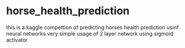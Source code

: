 # horse_health_prediction
this is a kaggle compettion of predicting horses health prediction usinf neural networks 
very simple usage of 2 layer network using sigmoid activator 

